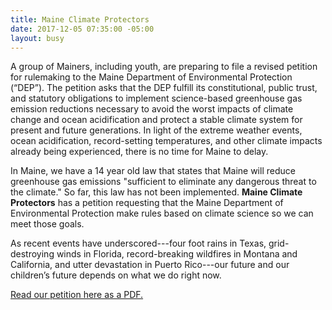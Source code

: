 ```yaml
---
title: Maine Climate Protectors
date: 2017-12-05 07:35:00 -05:00
layout: busy
---
```


A group of Mainers, including youth, are preparing to file a revised petition for rulemaking to the Maine Department of Environmental Protection (“DEP”). The petition asks that the DEP fulfill its constitutional, public trust, and statutory obligations to implement science-based greenhouse gas emission reductions necessary to avoid the worst impacts of climate change and ocean acidification and protect a stable climate system for present and future generations. In light of the extreme weather events, ocean acidification, record-setting temperatures, and other climate impacts already being experienced, there is no time for Maine to delay.

In Maine, we have a 14 year old law that states that Maine will reduce greenhouse gas emissions "sufficient to eliminate any dangerous threat to the climate." So far, this law has not been implemented. **Maine Climate Protectors** has a petition requesting that the Maine Department of Environmental Protection make rules based on climate science so we can meet those goals.

As recent events have underscored---four foot rains in Texas, grid-destroying winds in Florida, record-breaking wildfires in Montana and California, and utter devastation in Puerto Rico---our future and our children’s future depends on what we do right now.

[Read our petition here as a PDF.](/uploads/2017MaineClimateProtectorsDEPPetition.pdf "Download PDF")
